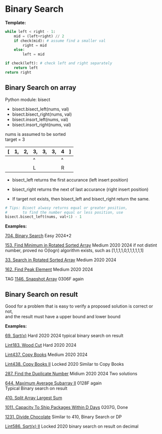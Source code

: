 # Binary Search

__Template:__
```python
while left < right - 1:
    mid = (left+right) // 2
    if check(mid): # assume find a smaller val
        right = mid
    else:
        left = mid

if check(left): # check left and right separately
    return left
return right
```

## Binary Search on array

Python module: bisect
* bisect.bisect_left(nums, val)
* bisect.bisect_right(nums, val)
* bisect.insort_left(nums, val)
* bisect.insort_right(nums, val)

nums is assumed to be sorted\
target = 3

| [ | 1, | 2, | 3, | 3, | 3, | 4 | ] |
|---|----|----|----|----|----|---|---|
|   |    |    | ^  |    |    | ^ |   |
|   |    |    | L  |    |    | R |   |

* bisect_left returns the first accurance (left insert position)

* bisect_right returns the next of last accurance (right insert position)

* If target not exists, then bisect_left and bisect_right return the same.

```python
# Tips: Bisect alwasy returns equal or greater position, 
#       to find the number equal or less position, use
bisect.bisect_left(nums, val+1) - 1
```

__Examples:__

[704. Binary Search](https://leetcode.com/problems/binary-search/)
Easy 2024*2

[153. Find Minimum in Rotated Sorted Array](https://leetcode.com/problems/find-minimum-in-rotated-sorted-array/)
Medium 2020 2024
if not distint number, proved no O(logn) algorithm exists, such as [1,1,1,1,0,1,1,1,1,1,1]

[33. Search in Rotated Sorted Array](https://leetcode.com/problems/search-in-rotated-sorted-array/)
Medium 2020 2024

[162. Find Peak Element](https://leetcode.com/problems/find-peak-element/)
Medium 2020 2024

TAG
[1146. Snapshot Array](https://leetcode.com/problems/snapshot-array/)
0306F again



## Binary Search on result

Good for a problem that is easy to verify a proposed solution is correct or not, \
and the result must have a upper bound and lower bound


__Examples:__

[69. Sqrt(x)](https://leetcode.com/problems/sqrtx/)
Hard 2020 2024
typical binary search on result

[Lint183. Wood Cut](https://www.lintcode.com/problem/wood-cut/description?_from=ladder&&fromId=106)
Hard 2020 2024

[Lint437. Copy Books](https://www.lintcode.com/problem/copy-books/description?_from=ladder&&fromId=106)
Medium 2020 2024

[Lint438. Copy Books II](https://www.lintcode.com/problem/copy-books-ii/?_from=ladder&&fromId=106)
Locked 2020
Similar to Copy Books

[287. Find the Duplicate Number](https://leetcode.com/problems/find-the-duplicate-number/)
Midium 2020 2024
Two solutions

[644. Maximum Average Subarray II](https://leetcode.com/problems/maximum-average-subarray-ii/)
0128F again\
Typical Binary search on result

[410. Split Array Largest Sum](https://leetcode.com/problems/split-array-largest-sum/)

[1011. Capacity To Ship Packages Within D Days](https://leetcode.com/problems/capacity-to-ship-packages-within-d-days/)
0207G, Done

[1231. Divide Chocolate](https://leetcode.com/problems/divide-chocolate/)
Similar to 410, Binary Search or DP

[Lint586. Sqrt(x) II](https://www.lintcode.com/problem/sqrtx-ii/description?_from=ladder&&fromId=106)
Locked 2020 
binary search on result on decimal
